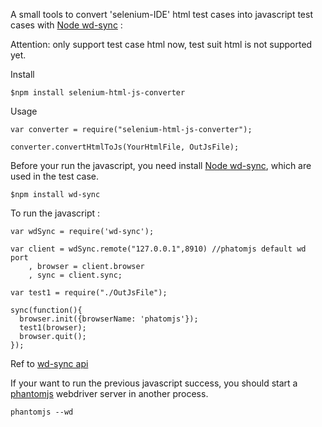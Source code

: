 A small tools to convert 'selenium-IDE' html test cases into javascript test cases with <a href='https://github.com/sebv/node-wd-sync'>Node wd-sync</a> :

Attention: only support test case html now, test suit html is not supported yet.

Install
```
$npm install selenium-html-js-converter
```
Usage

```
var converter = require("selenium-html-js-converter");

converter.convertHtmlToJs(YourHtmlFile, OutJsFile);
```

Before your run the javascript, you need install <a href='https://github.com/sebv/node-wd-sync'>Node wd-sync</a>, which are used in the test case.
```
$npm install wd-sync
```

To run the javascript :
```
var wdSync = require('wd-sync');

var client = wdSync.remote("127.0.0.1",8910) //phatomjs default wd port
    , browser = client.browser
    , sync = client.sync;

var test1 = require("./OutJsFile");

sync(function(){
  browser.init({browserName: 'phatomjs'});
  test1(browser);
  browser.quit();
});
```
Ref to <a href='https://github.com/sebv/node-wd-sync/blob/master/doc/jsonwire-full-mapping.md'>wd-sync api</a>

If your want to run the previous javascript success, you should start a <a href='http://phantomjs.org'>phantomjs</a> webdriver server in another process.
```
phantomjs --wd
```
